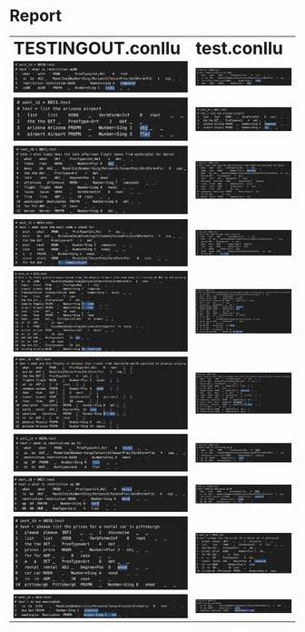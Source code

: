 # Report

<table border="0">
 <tr>
    <td><b style="font-size:30px">TESTINGOUT.conllu</b></td>
    <td><b style="font-size:30px">test.conllu</b></td>
 </tr>
 <tr>
    <td><img src="./TESTINGOUT.conlluScreenshots/10.png"></td>
    <td><img src="./test.conlluScreenshots/10.png"></td>
 </tr>
  <tr>
    <td><img src="./TESTINGOUT.conlluScreenshots/11.png"></td>
    <td><img src="./test.conlluScreenshots/11.png"></td>
 </tr>
  <tr>
    <td><img src="./TESTINGOUT.conlluScreenshots/13.png"></td>
    <td><img src="./test.conlluScreenshots/13.png"></td>
 </tr>
  <tr>
    <td><img src="./TESTINGOUT.conlluScreenshots/14.png"></td>
    <td><img src="./test.conlluScreenshots/14.png"></td>
 </tr>
  <tr>
    <td><img src="./TESTINGOUT.conlluScreenshots/15.png"></td>
    <td><img src="./test.conlluScreenshots/15.png"></td>
 </tr>
  <tr>
    <td><img src="./TESTINGOUT.conlluScreenshots/17.png"></td>
    <td><img src="./test.conlluScreenshots/17.png"></td>
 </tr>
  <tr>
    <td><img src="./TESTINGOUT.conlluScreenshots/26.png"></td>
    <td><img src="./test.conlluScreenshots/26.png"></td>
 </tr>
  <tr>
    <td><img src="./TESTINGOUT.conlluScreenshots/27.png"></td>
    <td><img src="./test.conlluScreenshots/27.png"></td>
 </tr>
  <tr>
    <td><img src="./TESTINGOUT.conlluScreenshots/38.png"></td>
    <td><img src="./test.conlluScreenshots/38.png"></td>
 </tr>
  <tr>
    <td><img src="./TESTINGOUT.conlluScreenshots/44.png"></td>
    <td><img src="./test.conlluScreenshots/44.png"></td>
 </tr>
</table>